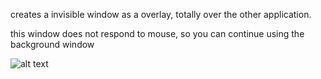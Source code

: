 creates a invisible window as a overlay, totally over the other application.

this window does not respond to mouse, so you can continue using the background window

![alt text](https://i.imgur.com/O6gVGYW.png)
